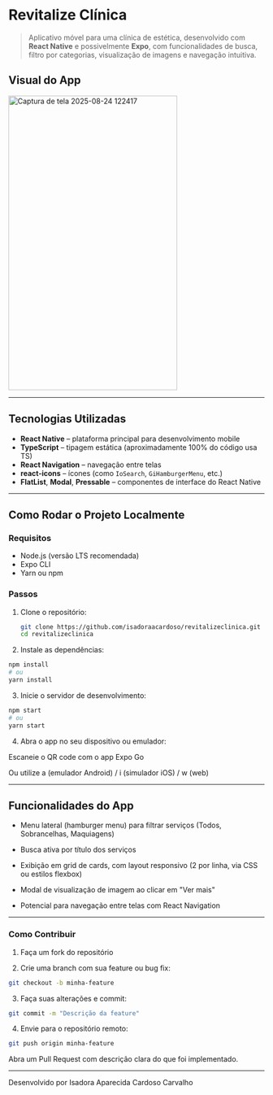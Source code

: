 # Revitalize Clínica

> Aplicativo móvel para uma clínica de estética, desenvolvido com **React Native** e possivelmente **Expo**, com funcionalidades de busca, filtro por categorias, visualização de imagens e navegação intuitiva.

##  Visual do App
<img width="332" height="579" alt="Captura de tela 2025-08-24 122417" src="https://github.com/user-attachments/assets/269d1158-ea33-4cf0-aeec-72d0157b72d4" />

---

##  Tecnologias Utilizadas

- **React Native** – plataforma principal para desenvolvimento mobile
- **TypeScript** – tipagem estática (aproximadamente 100% do código usa TS) 
- **React Navigation** – navegação entre telas
- **react-icons** – ícones (como `IoSearch`, `GiHamburgerMenu`, etc.)
- **FlatList**, **Modal**, **Pressable** – componentes de interface do React Native

---

##  Como Rodar o Projeto Localmente

### Requisitos

- Node.js (versão LTS recomendada)
- Expo CLI 
- Yarn ou npm

### Passos

1. Clone o repositório:
   ```bash
   git clone https://github.com/isadoraacardoso/revitalizeclinica.git
   cd revitalizeclinica

2. Instale as dependências:
  ```bash
  npm install
  # ou
  yarn install
 ```

3. Inicie o servidor de desenvolvimento:
  ```bash
  npm start
  # ou
  yarn start
 ```

4. Abra o app no seu dispositivo ou emulador:

Escaneie o QR code com o app Expo Go

Ou utilize a (emulador Android) / i (simulador iOS) / w (web)

---

## Funcionalidades do App

- Menu lateral (hamburger menu) para filtrar serviços (Todos, Sobrancelhas, Maquiagens)

- Busca ativa por título dos serviços

- Exibição em grid de cards, com layout responsivo (2 por linha, via CSS ou estilos flexbox)

- Modal de visualização de imagem ao clicar em "Ver mais"

- Potencial para navegação entre telas com React Navigation

---

### Como Contribuir

1. Faça um fork do repositório

2. Crie uma branch com sua feature ou bug fix:
```bash
git checkout -b minha-feature
```

3. Faça suas alterações e commit:
```bash
git commit -m "Descrição da feature"
```

4. Envie para o repositório remoto:
```bash
git push origin minha-feature
```

Abra um Pull Request com descrição clara do que foi implementado.

---

Desenvolvido por Isadora Aparecida Cardoso Carvalho
